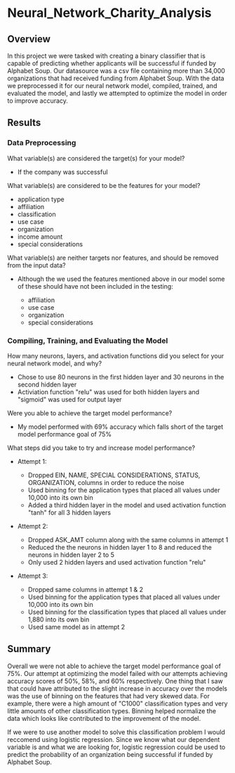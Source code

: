 # Neural_Network_Charity_Analysis

## Overview

In this project we were tasked with creating a binary classifier that is capable of predicting whether applicants will be successful if funded by Alphabet Soup. Our datasource was a csv file containing more than 34,000 organizations that had received funding from Alphabet Soup. With the data we preprocessed it for our neural network model, compiled, trained, and evaluated the model, and lastly we attempted to optimize the model in order to improve accuracy.

## Results

### Data Preprocessing

What variable(s) are considered the target(s) for your model?

*   If the company was successful

What variable(s) are considered to be the features for your model?

*   application type
*   affiliation
*   classification
*   use case
*   organization
*   income amount
*   special considerations

What variable(s) are neither targets nor features, and should be removed from the input data?

*   Although the we used the features mentioned above in our model some of these should have not been included in the testing:

    * affiliation
    * use case
    * organization
    * special considerations

### Compiling, Training, and Evaluating the Model

How many neurons, layers, and activation functions did you select for your neural network model, and why?

*   Chose to use 80 neurons in the first hidden layer and 30 neurons in the second hidden layer
*   Activiation function "relu" was used for both hidden layers and "sigmoid" was used for output layer

Were you able to achieve the target model performance?

*   My model performed with 69% accuracy which falls short of the target model performance goal of 75%

What steps did you take to try and increase model performance?

* Attempt 1:
    * Dropped EIN, NAME, SPECIAL CONSIDERATIONS, STATUS, ORGANIZATION, columns in order to reduce the noise
    * Used binning for the application types that placed all values under 10,000 into its own bin
    * Added a third hidden layer in the model and used activation function "tanh" for all 3 hidden layers
    
* Attempt 2:
    * Dropped ASK_AMT column along with the same columns in attempt 1
    * Reduced the the neurons in hidden layer 1 to 8 and reduced the neurons in hidden layer 2 to 5
    * Only used 2 hidden layers and used activation function "relu"

* Attempt 3:
    * Dropped same columns in attempt 1 & 2
    * Used binning for the application types that placed all values under 10,000 into its own bin
    * Used binning for the classification types that placed all values under 1,880 into its own bin
    * Used same model as in attempt 2

## Summary

Overall we were not able to achieve the target model performance goal of 75%. Our attempt at optimizing the model failed with our attempts achieving accuracy scores of 50%, 58%, and 60% respectively. One thing that I saw that could have attributed to the slight increase in accuracy over the models was the use of binning on the features that had very skewed data. For example, there were a high amount of "C1000" classification types and very little amounts of other classification types. Binning helped normalize the data which looks like contributed to the improvement of the model.

If we were to use another model to solve this classification problem I would reccomend using logistic regression. Since we know what our dependent variable is and what we are looking for, logistic regression could be used to predict the probability of an organization being successful if funded by Alphabet Soup.